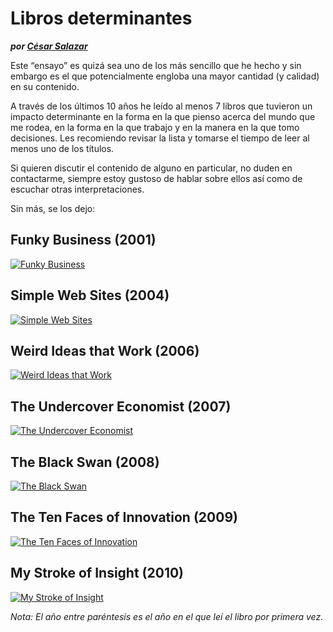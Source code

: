 # Libros determinantes
__*por [César Salazar](/)*__

Este “ensayo” es quizá sea uno de los más sencillo que he hecho y sin embargo es el que potencialmente engloba una mayor cantidad (y calidad) en su contenido.

A través de los últimos 10 años he leído al menos 7 libros que tuvieron un impacto determinante en la forma en la que pienso acerca del mundo que me rodea, en la forma en la que trabajo y en la manera en la que tomo decisiones. Les recomiendo revisar la lista y tomarse el tiempo de leer al menos uno de los títulos.

Si quieren discutir el contenido de alguno en particular, no duden en contactarme, siempre estoy gustoso de hablar sobre ellos así como de escuchar otras interpretaciones.

Sin más, se los dejo:

## Funky Business (2001)
[![Funky Business](/images/contents/funky-business.jpeg "Funky Business en Amazon")](http://amzn.com/0273714139)

## Simple Web Sites (2004)
[![Simple Web Sites](/images/contents/simple-websites.jpeg "Simple Web Sites en Amazon")](http://amzn.com/159253130X)

## Weird Ideas that Work (2006)
[![Weird Ideas that Work](/images/contents/weird-ideas-that-work.jpeg "Weird Ideas that Work en Amazon")](http://amzn.com/B001O9CFHC)

## The Undercover Economist (2007)
[![The Undercover Economist](/images/contents/the-undercover-economist.jpeg "The Undercover Economist en Amazon")](http://amzn.com/B001O9CFHC)

## The Black Swan (2008)
[![The Black Swan](/images/contents/the-black-swan.jpeg "The Black Swan en Amazon")](http://amzn.com/B001O9CFHC)

## The Ten Faces of Innovation (2009)
[![The Ten Faces of Innovation](/images/contents/ten-faces-of-innovation.jpeg "The Ten Faces of Innovation en Amazon")](http://amzn.com/0385512074)

## My Stroke of Insight (2010)
[![My Stroke of Insight](/images/contents/my-stroke-of-insight.jpeg "My Stroke of Insight en Amazon")](http://amzn.com/0452295548)

*Nota: El año entre paréntesis es el año en el que leí el libro por primera vez.*